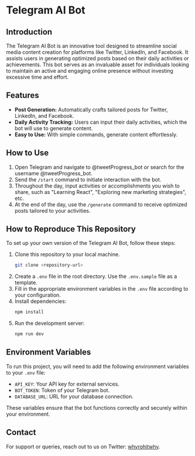 # Telegram AI Bot

## Introduction

The Telegram AI Bot is an innovative tool designed to streamline social media content creation for platforms like Twitter, LinkedIn, and Facebook. It assists users in generating optimized posts based on their daily activities or achievements. This bot serves as an invaluable asset for individuals looking to maintain an active and engaging online presence without investing excessive time and effort.

## Features

- **Post Generation:** Automatically crafts tailored posts for Twitter, LinkedIn, and Facebook.
- **Daily Activity Tracking:** Users can input their daily activities, which the bot will use to generate content.
- **Easy to Use:** With simple commands, generate content effortlessly.

## How to Use

1. Open Telegram and navigate to @tweetProgress_bot or search for the username @tweetProgress_bot.
2. Send the `/start` command to initiate interaction with the bot.
3. Throughout the day, input activities or accomplishments you wish to share, such as "Learning React", "Exploring new marketing strategies", etc.
4. At the end of the day, use the `/generate` command to receive optimized posts tailored to your activities.

## How to Reproduce This Repository

To set up your own version of the Telegram AI Bot, follow these steps:

1. Clone this repository to your local machine.
    ```bash
    git clone <repository-url>
    ```
2. Create a `.env` file in the root directory. Use the `.env.sample` file as a template.
3. Fill in the appropriate environment variables in the `.env` file according to your configuration.
4. Install dependencies:
    ```bash
    npm install
    ```
5. Run the development server:
    ```bash
    npm run dev
    ```

## Environment Variables

To run this project, you will need to add the following environment variables to your `.env` file:

- `API_KEY`: Your API key for external services.
- `BOT_TOKEN`: Token of your Telegram bot.
- `DATABASE_URL`: URL for your database connection.

These variables ensure that the bot functions correctly and securely within your environment.


## Contact

For support or queries, reach out to us on Twitter: [whyrohitwhy](https://twitter.com/whyrohitwhy).


